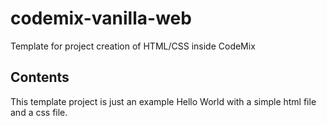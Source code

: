 # codemix-vanilla-web

Template for project creation of HTML/CSS inside CodeMix

## Contents

This template project is just an example Hello World with a simple html file and a css file.

